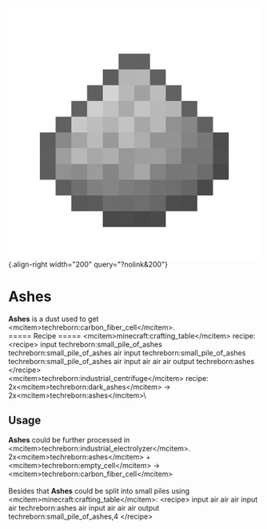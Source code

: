![ashes.png](/media/mods/techreborn/ashes.png){.align-right width="200" query="?nolink&200"}

# Ashes

**Ashes** is a dust used to get \<mcitem\>techreborn:carbon_fiber_cell\</mcitem\>.\
===== Recipe ===== \<mcitem\>minecraft:crafting_table\</mcitem\> recipe:\
\<recipe\> input techreborn:small_pile_of_ashes techreborn:small_pile_of_ashes air input techreborn:small_pile_of_ashes techreborn:small_pile_of_ashes air input air air air output techreborn:ashes \</recipe\>\
\<mcitem\>techreborn:industrial_centrifuge\</mcitem\> recipe:\
2x\<mcitem\>techreborn:dark_ashes\</mcitem\> -\> 2x\<mcitem\>techreborn:ashes\</mcitem\>\

## Usage

**Ashes** could be further processed in \<mcitem\>techreborn:industrial_electrolyzer\</mcitem\>.\
2x\<mcitem\>techreborn:ashes\</mcitem\> + \<mcitem\>techreborn:empty_cell\</mcitem\> -\> \<mcitem\>techreborn:carbon_fiber_cell\</mcitem\>\
\
Besides that **Ashes** could be split into small piles using \<mcitem\>minecraft:crafting_table\</mcitem\>: \<recipe\> input air air air input air techreborn:ashes air input air air air output techreborn:small_pile_of_ashes,4 \</recipe\>
